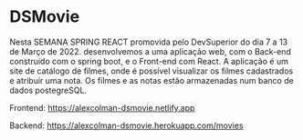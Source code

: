 # DSMovie

Nesta SEMANA SPRING REACT promovida pelo DevSuperior do dia 7 a 13 de Março de 2022. desenvolvemos a uma aplicação web, com o Back-end construido com o spring boot, e o Front-end com React.
A aplicação é um site de catálogo de filmes, onde é possível visualizar os filmes cadastrados e atribuir uma nota. Os filmes e as notas estão armazenadas num banco de dados postegreSQL.


Frontend: https://alexcolman-dsmovie.netlify.app

Backend: https://alexcolman-dsmovie.herokuapp.com/movies
